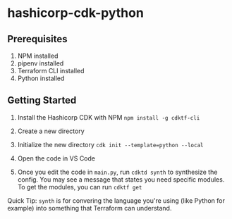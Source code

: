 # hashicorp-cdk-python

## Prerequisites
1. NPM installed
2. pipenv installed
3. Terraform CLI installed
4. Python installed

## Getting Started

1. Install the Hashicorp CDK with NPM
   `npm install -g cdktf-cli`

2. Create a new directory

3. Initialize the new directory
   `cdk init --template=python --local`

4. Open the code in VS Code

5. Once you edit the code in `main.py`, run `cdktd synth` to synthesize the config. You may see a message that states you need specific modules. To get the modules, you can run `cdktf get`

  Quick Tip: `synth` is for convering the language you're using (like Python for example) into something that Terraform can understand.
